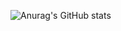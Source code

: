 ![Anurag's GitHub stats](https://github-readme-stats.vercel.app/api?shoaib685=anuraghazra&show_icons=true&theme=radical)
